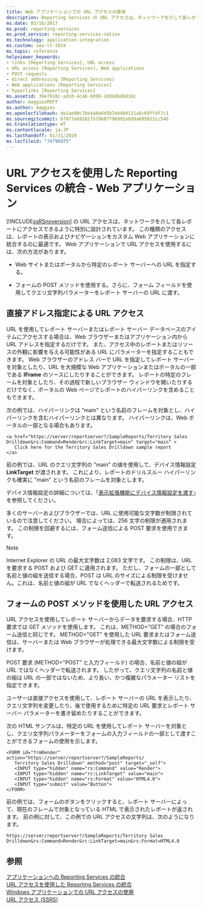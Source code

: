 ```yaml
---
title: Web アプリケーションでの URL アクセスの使用
description: Reporting Services の URL アクセスは、ネットワークを介して各レポートにアクセスできるように特別に設計されています。
ms.date: 03/16/2017
ms.prod: reporting-services
ms.prod_service: reporting-services-native
ms.technology: application-integration
ms.custom: seo-lt-2019
ms.topic: reference
helpviewer_keywords:
- links [Reporting Services], URL access
- URL access [Reporting Services], Web applications
- POST requests
- direct addressing [Reporting Services]
- Web applications [Reporting Services]
- hyperlinks [Reporting Services]
ms.assetid: 39e7918c-ad2d-4ca6-b099-2dd4dbdb83dc
author: maggiesMSFT
ms.author: maggies
ms.openlocfilehash: de2ae80c7bb4a8e6d5b7eb4b0131a8c69ffdf7c1
ms.sourcegitcommit: b78f7ab9281f570b87f96991ebd9a095812cc546
ms.translationtype: HT
ms.contentlocale: ja-JP
ms.lasthandoff: 01/31/2020
ms.locfileid: "74796975"
---
```

# <a name="integrating-reporting-services-using-url-access---web-application"></a>URL アクセスを使用した Reporting Services の統合 - Web アプリケーション
  [!INCLUDE[ssRSnoversion](../../includes/ssrsnoversion-md.md)] の URL アクセスは、ネットワークを介して各レポートにアクセスできるように特別に設計されています。 この種類のアクセスは、レポートの表示およびナビゲーションをカスタム Web アプリケーションに統合するのに最適です。 Web アプリケーションで URL アクセスを使用するには、次の方法があります。  
  
-   Web サイトまたはポータルから特定のレポート サーバーへの URL を指定する。  
  
-   フォームの POST メソッドを使用する。さらに、フォーム フィールドを使用してクエリ文字列パラメーターをレポート サーバーの URL に渡す。  
  
## <a name="url-access-through-direct-addressing"></a>直接アドレス指定による URL アクセス  
 URL を使用してレポート サーバーまたはレポート サーバー データベースのアイテムにアクセスする場合は、Web ブラウザーまたはアプリケーション内から URL アドレスを指定するだけです。 また、アクセス中のレポートまたはリソースの外観に影響を与える可能性がある URL にパラメーターを指定することもできます。 Web ブラウザーのアドレス バーで URL を指定してレポート サーバーを対象としたり、URL を大規模な Web アプリケーションまたはポータルの一部である **IFrame** のソースにしたりすることができます。 レポートの特定のフレームを対象としたり、その過程で新しいブラウザー ウィンドウを開いたりするだけでなく、ポータルの Web ページでレポートのハイパーリンクを含めることもできます。  
  
 次の例では、ハイパーリンクは "main" という名前のフレームを対象とし、ハイパーリンクを含むハイパーリンクとは異なります。 ハイパーリンクは、Web ポータルの一部となる場合もあります。  
  
```  
<a href="https://server/reportserver?/SampleReports/Territory Sales   
Drilldown&rs:Command=Render&rc:LinkTarget=main" target="main" >  
   Click here for the Territory Sales Drilldown sample report  
</a>  
```  
  
 前の例では、URL のクエリ文字列の "main" の値を使用して、デバイス情報設定 **LinkTarget** が渡されます。 これにより、レポートのドリルスルー ハイパーリンクも確実に "main" という名前のフレームを対象とします。  
  
 デバイス情報設定の詳細については、「[表示拡張機能にデバイス情報設定を渡す](../../reporting-services/report-server-web-service/net-framework/passing-device-information-settings-to-rendering-extensions.md)」を参照してください。  
  
 多くのサーバーおよびブラウザーでは、URL に使用可能な文字数が制限されているので注意してください。 場合によっては、256 文字の制限が適用されます。 この制限を回避するには、フォーム送信による POST 要求を使用できます。  
  
> [!NOTE]  
>  Internet Explorer の URL の最大文字数は 2,083 文字です。 この制限は、URL を要求する POST および GET に適用されます。 ただし、フォームの一部として名前と値の組を送信する場合、POST は URL のサイズによる制限を受けません。これは、名前と値の組が URL でなくヘッダーで転送されるためです。  
  
## <a name="url-access-through-a-form-post-method"></a>フォームの POST メソッドを使用した URL アクセス  
 URL アクセスを使用してレポート サーバーからデータを要求する場合、HTTP 要求では GET メソッドを使用します。 これは、METHOD="GET" の場合のフォーム送信と同じです。 METHOD="GET" を使用した URL 要求またはフォーム送信は、サーバーまたは Web ブラウザーが処理できる最大文字数による制限を受けます。  
  
 POST 要求 (METHOD="POST" と入力フィールド) の場合、名前と値の組が URL ではなくヘッダーで転送されます。 したがって、クエリ文字列の名前と値の組は URL の一部ではないため、より長い、かつ複雑なパラメーター リストを指定できます。  
  
 ユーザーは直接アクセスを使用して、レポート サーバーの URL を表示したり、クエリ文字列を変更したり、後で使用するために特定の URL 要求とレポート サーバー パラメーターを書き留めたりすることができます。  
  
 次の HTML サンプルは、特定の URL を使用してレポート サーバーを対象とし、クエリ文字列パラメーターをフォームの入力フィールドの一部として渡すことができるフォームの使用を示します。  
  
```  
<FORM id="frmRender" action="https://server/reportserver?/SampleReports/  
   Territory Sales Drilldown" method="post" target="_self">  
   <INPUT type="hidden" name="rs:Command" value="Render">   
   <INPUT type="hidden" name="rc:LinkTarget" value="main">  
   <INPUT type="hidden" name="rs:Format" value="HTML4.0">  
   <INPUT type="submit" value="Button">  
</FORM>  
```  
  
 前の例では、フォームのボタンをクリックすると、レポート サーバーによって、現在のフレームで対象となっている HTML で表示されたレポートが返されます。 前の例に対して、この例での URL アクセスの文字列は、次のようになります。  
  
```  
https://server/reportserver?/SampleReports/Territory Sales   
Drilldown&rs:Command=Render&rc:LinkTarget=main&rs:Format=HTML4.0  
```  
  
## <a name="see-also"></a>参照  
 [アプリケーションへの Reporting Services の統合](../../reporting-services/application-integration/integrating-reporting-services-into-applications.md)   
 [URL アクセスを使用した Reporting Services の統合](../../reporting-services/application-integration/integrating-reporting-services-using-url-access.md)   
 [Windows アプリケーションでの URL アクセスの使用](../../reporting-services/application-integration/integrating-reporting-services-using-url-access-windows-application.md)   
 [URL アクセス &#40;SSRS&#41;](../../reporting-services/url-access-ssrs.md)  
  
  
